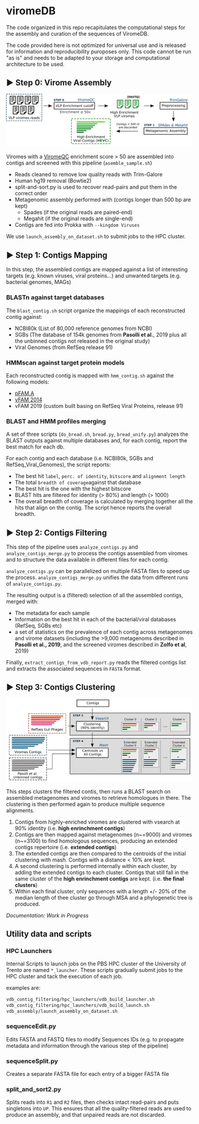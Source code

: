 # viromeDB

The code organized in this repo recapitulates the computational steps for the assembly and curation of the sequences of ViromeDB.

The code provided here is not optimized for universal use and is released for information and reproducibility puroposes only. This code cannot be run "as is" and needs to be adapted to your storage and computational architecture to be used.

## ▶ Step 0: Virome Assembly ##

![](https://github.com/SegataLab/viromedb/blob/master/doc/img/vlp_viromes_1.jpg)

Viromes with a [ViromeQC](https://github.com/SegataLab/viromeqc) enrichment score > 50 are assembled into contigs and screened with this pipeline (`asemble_sample.sh`)

- Reads cleaned to remove low quality reads with Trim-Galore
- Human hg19 removal (Bowtie2)
- split-and-sort.py is used to recover read-pairs and put them in the correct order
- Metagenomic assembly performed with (contigs longer than 500 bp are kept)
	- Spades (if the original reads are paired-end)
	- Megahit (if the original reads are single-end)
- Contigs are fed into Prokka with `--kingdom Viruses`

We use `launch_assembly_on_dataset.sh` to submit jobs to the HPC cluster.

## ▶ Step 1: Contigs Mapping ##

In this step, the assembled contigs are mapped against a list of interesting targets (e.g. known viruses, viral proteins...) and unwanted targets (e.g. bacterial genomes, MAGs)

### BLASTn against target databases

The `blast_contig.sh` script organize the mappings of each reconstructed contig against:

- NCBI80k (List of 80,000 reference genomes from NCBI)
- SGBs (The database of 154k genomes from __Pasolli et al.__, 2019 plus all the unbinned contigs not released in the original study)
- Viral Genomes (from RefSeq release 91)

### HMMscan against target protein models

Each reconstructed contig is mapped with `hmm_contig.sh` against the following models:

- [pFAM.A](https://academic.oup.com/nar/article/47/D1/D427/5144153)
- [vFAM 2014](https://www.ncbi.nlm.nih.gov/pmc/articles/PMC4139300/)
- vFAM 2019 (custom built basing on RefSeq Viral Proteins, release 91)

### BLAST and HMM profiles merging

A set of three scripts (`do_bread.sh`, `bread.py`, `bread_unify.py`) analyzes the BLAST outputs against multiple databases and, for each contig, report the best match for each db. 

For each contig and each database (i.e. NCBI80k, SGBs and RefSeq_Viral_Genomes), the script reports:

- The best hit `label`, `perc. of identity`, `bitscore` and `alignment length` 
- The total `breadth of coverage`against that database
- The best hit is the one with the highest bitscore
- BLAST hits are filtered for identity (> 80%) and length (> 1000)
- The overall breadth of coverage is calculated by merging together all the hits that align on the contig. The script hence reports the overall breadth.


## ▶ Step 2: Contigs Filtering ##

This step of the pipeline uses `analyze_contigs.py` and `analyze_contigs_merge.py` to process the contigs assembled from viromes and to structure the data available in different files for each contig.

`analyze_contigs.py` can be parallelized on multiple FASTA files to speed up the process. `analyze_contigs_merge.py` unifies the data from different runs of `analyze_contigs.py`.

The resulting output is a (filtered) selection of all the assembled contigs, merged with:

- The metadata for each sample
- Information on the best hit in each of the bacterial/viral databases (RefSeq, SGBs etc)
- a set of statistics on the prevalence of each contig across metagenomes and virome datasets (including the >9,000 metagenoms described in __Pasolli et al., 2019__, and the screened viromes described in __Zolfo et al__, 2019)

Finally, `extract_contigs_from_vdb_report.py` reads the filtered contigs list and extracts the associated sequences in `FASTA` format.

## ▶ Step 3: Contigs Clustering ##

![](https://github.com/SegataLab/viromedb/blob/master/doc/img/vlp_viromes_3.jpg)

This steps clusters the filtered contis, then runs a BLAST search on assembled metagenomes and viromes to retrieve homologues in there. The clustering is then performed again to produce multiple sequence alignments.

1. Contigs from highly-enriched viromes are clustered with vsearch at 90% identity (i.e. **high enrinchment contigs**)
2. Contigs are then mapped against metagenomes (n~=9000) and viromes (n~=3100) to find homologous sequences, producing an extended contigs repertoire (i.e. **extended contigs**)
3. The extended contigs are then compared to the centroids of the initial clustering with mash. Contigs with a distance < 10% are kept.
4. A second clustering is performed internally within each cluster, by adding the extended contigs to each cluster. Contigs that still fall in the same cluster of the **high enrinchment contigs** are kept. (i.e. **the final clusters**)
5. Within each final cluster, only sequences with a length +/- 20% of the median length of thee cluster go through MSA and a phylogenetic tree is produced.

*Documentation: Work in Progress*

## Utility data and scripts ##

### HPC Launchers 

Internal Scripts to launch jobs on the PBS HPC cluster of the University of Trento are named `*_launcher`. These scripts gradually submit jobs to the HPC cluster and tack the execution of each job.

examples are:

```
vdb_contig_filtering/hpc_launchers/vdb_build_launcher.sh
vdb_contig_filtering/hpc_launchers/vdb_build_launch.sh
vdb_assembly/launch_assembly_on_dataset.sh
```

### sequenceEdit.py

Edits FASTA and FASTQ files to modify Sequences IDs (e.g. to propagate metadata and information through the various step of the pipeline)

### sequenceSplit.py

Creates a separate FASTA file for each entry of a bigger FASTA file 

### split_and_sort2.py 

Splits reads into `R1` and `R2` files, then checks intact read-pairs and puts singletons into `UP`. This ensures that all the quality-filtered reads are used to produce an assembly, and that unpaired reads are not discarded.
